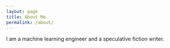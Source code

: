 ```yaml
---
layout: page
title: About Me
permalink: /about/
---
```


I am a machine learning engineer and a speculative fiction writer.